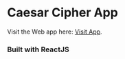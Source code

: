 # Caesar Cipher App

Visit the Web app here: [Visit App](https://carlosdlroca.github.io/caesar-cipher/).

### Built with ReactJS
